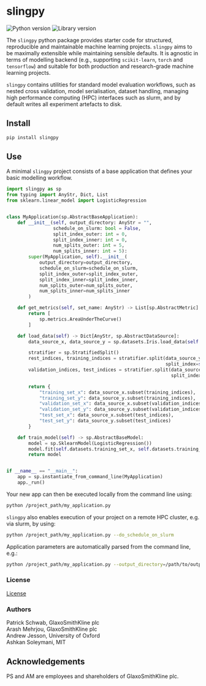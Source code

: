 # slingpy

![Python version](https://img.shields.io/badge/Python-3.8-blue)
![Library version](https://img.shields.io/badge/Version-0.2.0-blue)

The `slingpy` python package provides starter code for structured, reproducible and maintainable machine learning
projects. `slingpy` aims to be maximally extensible while maintaining sensible defaults. It is agnostic in terms of modelling backend
(e.g., supporting `scikit-learn`, `torch` and `tensorflow`) and suitable for both production and research-grade machine learning projects.

`slingpy` contains utilities for standard model evaluation workflows, such as nested cross validation, model serialisation, dataset handling, managing high performance computing (HPC) interfaces such as slurm, and by 
default writes all experiment artefacts to disk.

## Install

```bash
pip install slingpy
```

## Use

A minimal `slingpy` project consists of a base application that defines your basic modelling workflow.

```python
import slingpy as sp
from typing import AnyStr, Dict, List
from sklearn.linear_model import LogisticRegression


class MyApplication(sp.AbstractBaseApplication):
    def __init__(self, output_directory: AnyStr = "",
                 schedule_on_slurm: bool = False,
                 split_index_outer: int = 0,
                 split_index_inner: int = 0,
                 num_splits_outer: int = 5,
                 num_splits_inner: int = 5):
        super(MyApplication, self).__init__(
            output_directory=output_directory,
            schedule_on_slurm=schedule_on_slurm,
            split_index_outer=split_index_outer,
            split_index_inner=split_index_inner,
            num_splits_outer=num_splits_outer,
            num_splits_inner=num_splits_inner
        )

    def get_metrics(self, set_name: AnyStr) -> List[sp.AbstractMetric]:
        return [
            sp.metrics.AreaUnderTheCurve()
        ]

    def load_data(self) -> Dict[AnyStr, sp.AbstractDataSource]:
        data_source_x, data_source_y = sp.datasets.Iris.load_data(self.output_directory)

        stratifier = sp.StratifiedSplit()
        rest_indices, training_indices = stratifier.split(data_source_y, test_set_fraction=0.6,
                                                          split_index=self.split_index_inner)
        validation_indices, test_indices = stratifier.split(data_source_y.subset(rest_indices), test_set_fraction=0.5,
                                                            split_index=self.split_index_outer)

        return {
            "training_set_x": data_source_x.subset(training_indices),
            "training_set_y": data_source_y.subset(training_indices),
            "validation_set_x": data_source_x.subset(validation_indices),
            "validation_set_y": data_source_y.subset(validation_indices),
            "test_set_x": data_source_x.subset(test_indices),
            "test_set_y": data_source_y.subset(test_indices)
        }

    def train_model(self) -> sp.AbstractBaseModel:
        model = sp.SklearnModel(LogisticRegression())
        model.fit(self.datasets.training_set_x, self.datasets.training_set_y)
        return model


if __name__ == "__main__":
    app = sp.instantiate_from_command_line(MyApplication)
    app._run()
```

Your new app can then be executed locally from the command line using:
```bash
python /project_path/my_application.py
```

`slingpy` also enables execution of your project on a remote HPC cluster, e.g. via slurm, by using:
```bash
python /project_path/my_application.py --do_schedule_on_slurm
```

Application parameters are automatically parsed from the command line, e.g.:
```bash
python /project_path/my_application.py --output_directory=/path/to/output/dir
```

### License

[License](LICENSE.txt)

### Authors

Patrick Schwab, GlaxoSmithKline plc<br/>
Arash Mehrjou, GlaxoSmithKline plc<br/>
Andrew Jesson, University of Oxford<br/>
Ashkan Soleymani, MIT

## Acknowledgements

PS and AM are employees and shareholders of GlaxoSmithKline plc.